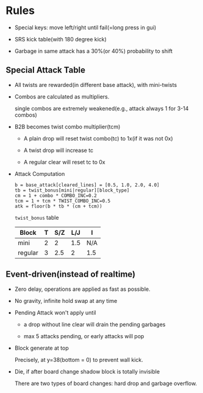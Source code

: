 # Rules

* Special keys: move left/right until fail(=long press in gui)

* SRS kick table(with 180 degree kick)

* Garbage in same attack has a 30%(or 40%) probability to shift

## Special Attack Table

* All twists are rewarded(in different base attack), with mini-twists

* Combos are calculated as multipliers.

	single combos are extremely weakened(e.g., attack always 1 for 3-14 combos)

* B2B becomes twist combo multiplier(tcm)

	* A plain drop will reset twist combo(tc) to 1x(if it was not 0x)

	* A twist drop will increase tc

	* A regular clear will reset tc to 0x

* Attack Computation

	```
	b = base_attack[cleared_lines] = [0.5, 1.0, 2.0, 4.0]
	tb = twist_bonus[mini|regular][block_type]
	cm = 1 + combo * COMBO_INC=0.2
	tcm = 1 + tcm * TWIST_COMBO_INC=0.5
	atk = floor(b * tb * (cm + tcm))
	```

	`twist_bonus` table

	Block | T | S/Z | L/J | I
	--- | --- | --- | --- | ---
	mini | 2 | 2 | 1.5 | N/A
	regular | 3 | 2.5 | 2 | 1.5

## Event-driven(instead of realtime)

* Zero delay, operations are applied as fast as possible.

* No gravity, infinite hold swap at any time

* Pending Attack won't apply until

	* a drop without line clear will drain the pending garbages

	* max 5 attacks pending, or early attacks will pop

* Block generate at top

	Precisely, at y=38(bottom = 0) to prevent wall kick.

* Die, if after board change shadow block is totally invisible

	There are two types of board changes: hard drop and garbage overflow.
